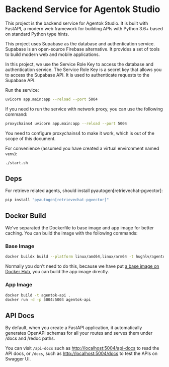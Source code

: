 # Backend Service for Agentok Studio

This project is the backend service for Agentok Studio. It is built with FastAPI, a modern web framework for building APIs with Python 3.6+ based on standard Python type hints.

This project uses Supabase as the database and authentication service. Supabase is an open-source Firebase alternative. It provides a set of tools to build modern web and mobile applications.

In this project, we use the Service Role Key to access the database and authentication service. The Service Role Key is a secret key that allows you to access the Supabase API. It is used to authenticate requests to the Supabase API.

Run the service:

```bash
uvicorn app.main:app --reload --port 5004
```

If you need to run the service with network proxy, you can use the following command:

```bash
proxychains4 uvicorn app.main:app --reload --port 5004
```

You need to configure proxychains4 to make it work, which is out of the scope of this document.

For convenience (assumed you have created a virtual environment named `venv`):

```bash
./start.sh
```

## Deps

For retrieve related agents, should install pyautogen[retrievechat-pgvector]:

```bash
pip install "pyautogen[retrievechat-pgvector]"
```

## Docker Build

We've separated the Dockerfile to base image and app image for better caching. You can build the image with the following commands:

### Base Image

```bash
docker buildx build --platform linux/amd64,linux/arm64 -t hughlv/agentok-api-base:v1.0 -f Dockerfile.base . --push
```

Normally you don't need to do this, because we have put [a base image on Docker Hub](https://hub.docker.com/repository/docker/hughlv/agentok-api-base), you can build the app image directly.

### App Image

```bash
docker build -t agentok-api .
docker run -d -p 5004:5004 agentok-api
```

## API Docs

By default, when you create a FastAPI application, it automatically generates OpenAPI schemas for all your routes and serves them under /docs and /redoc paths.

You can visit `/api-docs` such as [http://localhost:5004/api-docs](http://localhost:5004/api-docs) to read the API docs, or `/docs`, such as [http://localhost:5004/docs](http://localhost:5004/docs) to test the APIs on Swagger UI.
